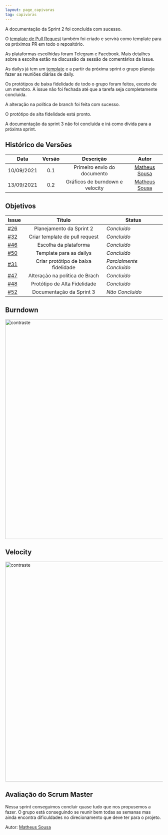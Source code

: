 ```yaml
---
layout: page_capivaras
tag: capivaras
---
```


A documentação da Sprint 2 foi concluída com sucesso.

O [template de Pull Request](https://github.com/fga-eps-mds/2021.1-AlligaBot/blob/main/.github/pull_request_template.md) também foi criado 
e servirá como template para os próximos PR em todo o repositório.

As plataformas escolhidas foram Telegram e Facebook. Mais detalhes sobre a escolha estão na discussão da sessão de comentários da Issue.

As dailys já tem um [template](https://github.com/fga-eps-mds/2021.1-AlligaBot/files/7010561/Daily.Squad.Capivara.xlsx) e a partir da próxima sprint o grupo planeja fazer as reuniões diárias
de daily.

Os protótipos de baixa fidelidade de todo o grupo foram feitos, exceto de um membro. A issue não foi fechada até que a tarefa seja completamente concluída.

A alteração na política de branch foi feita com sucesso.

O protótipo de alta fidelidade está pronto.

A documentação da sprint 3 não foi concluída e irá como dívida para a próxima sprint.

## Histórico de Versões


| Data       | Versão | Descrição                      | Autor             |
| :--------: | :----: | :----------:                   | :---------------: |
| 10/09/2021 |    0.1   | Primeiro envio do documento | [Matheus Sousa](https://github.com/https://github.com/gatotabaco)|
| 13/09/2021 |    0.2   | Gráficos de burndown e velocity | [Matheus Sousa](https://github.com/https://github.com/gatotabaco)|

## Objetivos

| Issue |            Título            |         Status        | 
|-------|:----------------------------:|-----------------------|
| [#26](https://github.com/fga-eps-mds/2021.1-AlligaBot/issues/26) | Planejamento da Sprint 2 | _Concluído_ |
| [#32](https://github.com/fga-eps-mds/2021.1-AlligaBot/issues/32) | Criar template de pull request | _Concluído_ |
| [#46](https://github.com/fga-eps-mds/2021.1-AlligaBot/issues/46) | Escolha da plataforma | _Concluído_ |
| [#50](https://github.com/fga-eps-mds/2021.1-AlligaBot/issues/50) | Template para as dailys | _Concluído_ |
| [#31](https://github.com/fga-eps-mds/2021.1-AlligaBot/issues/31) | Criar protótipo de baixa fidelidade | _Parcialmente Concluído_ |
| [#47](https://github.com/fga-eps-mds/2021.1-AlligaBot/issues/47) | Alteração na politica de Brach | _Concluído_ |
| [#48](https://github.com/fga-eps-mds/2021.1-AlligaBot/issues/48) | Protótipo de Alta Fidelidade | _Concluído_ |
| [#52](https://github.com/fga-eps-mds/2021.1-AlligaBot/issues/52) | Documentação da Sprint 3 | _Não Concluído_ |

## Burndown

<img src="{{ '/assets/img/capivaras/burndown_sprint3.png' | prepend: site.baseurl }}" alt="contraste" width="700"/>

## Velocity

<img src="{{ '/assets/img/capivaras/velocity_sprint3.png' | prepend: site.baseurl }}" alt="contraste" width="700"/>

## Avaliação do Scrum Master

Nessa sprint conseguimos concluir quase tudo que nos propusemos a fazer. O grupo está conseguindo se reunir bem todas as semanas mas ainda encontra dificuldades no direcionamento que deve
ter para o projeto.

Autor: [Matheus Sousa](https://github.com/gatotabaco)
